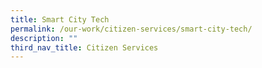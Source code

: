 ```yaml
---
title: Smart City Tech
permalink: /our-work/citizen-services/smart-city-tech/
description: ""
third_nav_title: Citizen Services
---
```

